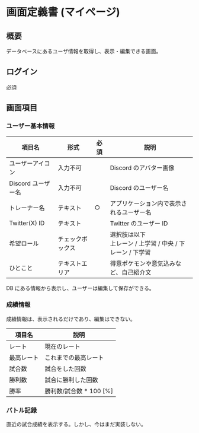 # 画面定義書 (マイページ)

## 概要

データベースにあるユーザ情報を取得し、表示・編集できる画面。

## ログイン

必須

## 画面項目

### ユーザー基本情報

| 項目名             | 形式             | 必須 | 説明                                                         |
| ------------------ | ---------------- | ---- | ------------------------------------------------------------ |
| ユーザーアイコン   | 入力不可         |      | Discord のアバター画像                                       |
| Discord ユーザー名 | 入力不可         |      | Discord のユーザー名                                         |
| トレーナー名       | テキスト         | ○    | アプリケーション内で表示されるユーザー名                     |
| Twitter(X) ID      | テキスト         |      | Twitter のユーザー ID                                        |
| 希望ロール         | チェックボックス |      | 選択肢は以下<br>上レーン / 上学習 / 中央 / 下レーン / 下学習 |
| ひとこと           | テキストエリア   |      | 得意ポケモンや意気込みなど、自己紹介文                       |

DB にある情報から表示し、ユーザーは編集して保存ができる。

### 成績情報

成績情報は、表示されるだけであり、編集はできない。

| 項目名     | 説明                     |
| ---------- | ------------------------ |
| レート     | 現在のレート             |
| 最高レート | これまでの最高レート     |
| 試合数     | 試合をした回数           |
| 勝利数     | 試合に勝利した回数       |
| 勝率       | 勝利数/試合数 \* 100 [%] |

### バトル記録

直近の試合成績を表示する。しかし、今はまだ実装しない。
